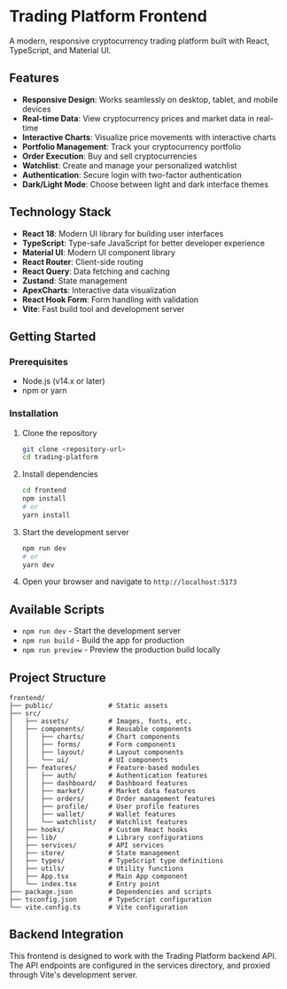 # Trading Platform Frontend

A modern, responsive cryptocurrency trading platform built with React, TypeScript, and Material UI.

## Features

- **Responsive Design**: Works seamlessly on desktop, tablet, and mobile devices
- **Real-time Data**: View cryptocurrency prices and market data in real-time
- **Interactive Charts**: Visualize price movements with interactive charts
- **Portfolio Management**: Track your cryptocurrency portfolio
- **Order Execution**: Buy and sell cryptocurrencies
- **Watchlist**: Create and manage your personalized watchlist
- **Authentication**: Secure login with two-factor authentication
- **Dark/Light Mode**: Choose between light and dark interface themes

## Technology Stack

- **React 18**: Modern UI library for building user interfaces
- **TypeScript**: Type-safe JavaScript for better developer experience
- **Material UI**: Modern UI component library
- **React Router**: Client-side routing
- **React Query**: Data fetching and caching
- **Zustand**: State management
- **ApexCharts**: Interactive data visualization
- **React Hook Form**: Form handling with validation
- **Vite**: Fast build tool and development server

## Getting Started

### Prerequisites

- Node.js (v14.x or later)
- npm or yarn

### Installation

1. Clone the repository
   ```bash
   git clone <repository-url>
   cd trading-platform
   ```

2. Install dependencies
   ```bash
   cd frontend
   npm install
   # or
   yarn install
   ```

3. Start the development server
   ```bash
   npm run dev
   # or
   yarn dev
   ```

4. Open your browser and navigate to `http://localhost:5173`

## Available Scripts

- `npm run dev` - Start the development server
- `npm run build` - Build the app for production
- `npm run preview` - Preview the production build locally

## Project Structure

```
frontend/
├── public/              # Static assets
├── src/
│   ├── assets/          # Images, fonts, etc.
│   ├── components/      # Reusable components
│   │   ├── charts/      # Chart components
│   │   ├── forms/       # Form components
│   │   ├── layout/      # Layout components
│   │   └── ui/          # UI components
│   ├── features/        # Feature-based modules
│   │   ├── auth/        # Authentication features
│   │   ├── dashboard/   # Dashboard features
│   │   ├── market/      # Market data features
│   │   ├── orders/      # Order management features
│   │   ├── profile/     # User profile features
│   │   ├── wallet/      # Wallet features
│   │   └── watchlist/   # Watchlist features
│   ├── hooks/           # Custom React hooks
│   ├── lib/             # Library configurations
│   ├── services/        # API services
│   ├── store/           # State management
│   ├── types/           # TypeScript type definitions
│   ├── utils/           # Utility functions
│   ├── App.tsx          # Main App component
│   └── index.tsx        # Entry point
├── package.json         # Dependencies and scripts
├── tsconfig.json        # TypeScript configuration
└── vite.config.ts       # Vite configuration
```

## Backend Integration

This frontend is designed to work with the Trading Platform backend API. The API endpoints are configured in the services directory, and proxied through Vite's development server.
